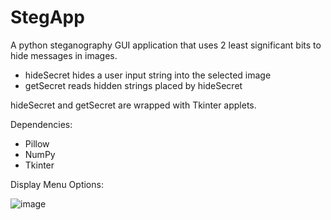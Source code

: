 # StegApp

A python steganography GUI application that uses 2 least significant bits to hide messages in images.

  - hideSecret hides a user input string into the selected image
  - getSecret reads hidden strings placed by hideSecret

hideSecret and getSecret are wrapped with Tkinter applets. 

Dependencies:

  - Pillow
  - NumPy
  - Tkinter

Display Menu Options:

![image](https://user-images.githubusercontent.com/85080576/149425451-7f3585e7-ac75-40fe-a918-329524272d2c.png)
